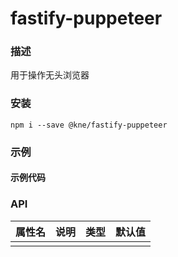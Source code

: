 
# fastify-puppeteer


### 描述

用于操作无头浏览器


### 安装

```shell
npm i --save @kne/fastify-puppeteer
```

### 示例

#### 示例代码



### API

| 属性名 | 说明 | 类型 | 默认值 |
|-----|----|----|-----|
|     |    |    |     |

